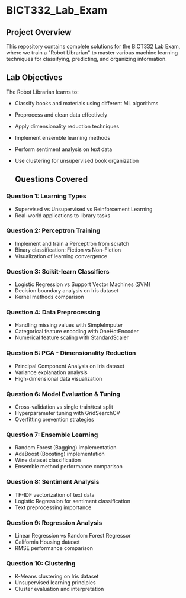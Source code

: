 ﻿# BICT332_Lab_Exam

##  Project Overview

This repository contains complete solutions for the BICT332 Lab Exam, where we train a "Robot Librarian" to master various machine learning techniques for classifying, predicting, and organizing information.

##  Lab Objectives

The Robot Librarian learns to:
- Classify books and materials using different ML algorithms
- Preprocess and clean data effectively
- Apply dimensionality reduction techniques
- Implement ensemble learning methods
- Perform sentiment analysis on text data
- Use clustering for unsupervised book organization

  ##  Questions Covered

### Question 1: Learning Types
- Supervised vs Unsupervised vs Reinforcement Learning
- Real-world applications to library tasks

### Question 2: Perceptron Training
- Implement and train a Perceptron from scratch
- Binary classification: Fiction vs Non-Fiction
- Visualization of learning convergence

### Question 3: Scikit-learn Classifiers
- Logistic Regression vs Support Vector Machines (SVM)
- Decision boundary analysis on Iris dataset
- Kernel methods comparison

### Question 4: Data Preprocessing
- Handling missing values with SimpleImputer
- Categorical feature encoding with OneHotEncoder
- Numerical feature scaling with StandardScaler

### Question 5: PCA - Dimensionality Reduction
- Principal Component Analysis on Iris dataset
- Variance explanation analysis
- High-dimensional data visualization

### Question 6: Model Evaluation & Tuning
- Cross-validation vs single train/test split
- Hyperparameter tuning with GridSearchCV
- Overfitting prevention strategies

### Question 7: Ensemble Learning
- Random Forest (Bagging) implementation
- AdaBoost (Boosting) implementation
- Wine dataset classification
- Ensemble method performance comparison

### Question 8: Sentiment Analysis
- TF-IDF vectorization of text data
- Logistic Regression for sentiment classification
- Text preprocessing importance

### Question 9: Regression Analysis
- Linear Regression vs Random Forest Regressor
- California Housing dataset
- RMSE performance comparison

### Question 10: Clustering
- K-Means clustering on Iris dataset
- Unsupervised learning principles
- Cluster evaluation and interpretation
